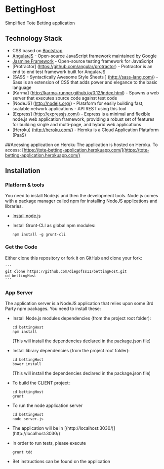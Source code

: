 # BettingHost
Simplified Tote Betting application

## Technology Stack

* CSS based on [Bootstrap](http://getbootstrap.com/)
* [AngularJS](http://www.angularjs.org/) - Open-source JavaScript framework maintained by Google
* [Jasmine Framework](http://jasmine.github.io/) - Open-source testing framework for JavaScript
* [Protractor] (https://github.com/angular/protractor) - Protractor is an end to end test framework built for AngularJS
* [SASS - Syntactically Awesome Style Sheets ] (http://sass-lang.com/) - Sass is an extension of CSS that adds power and elegance to the basic language
* [Karma] (http://karma-runner.github.io/0.12/index.html) -  Spawns a web server that executes source code against test code
* [NodeJS] (http://nodejs.org/) - Plataform for easily building fast, scalable network applications - API REST using this tool
* [Express] (http://expressjs.com/) - Express is a minimal and flexible node.js web application framework, providing a robust set of features for building single and multi-page, and hybrid web applications
* [Heroku] (http://heroku.com/) - Heroku is a Cloud Application Plataform (PaaS)

##Acessing application on Heroku
The application is hosted on Heroku. To access: [https://tote-betting-application.herokuapp.com/](https://tote-betting-application.herokuapp.com/)

## Installation

### Platform & tools

You need to install Node.js and then the development tools. Node.js comes with a package manager called [npm](http://npmjs.org) for installing NodeJS applications and libraries.
* [Install node.js](http://nodejs.org/download/)
* Install Grunt-CLI as global npm modules:

    ```
    npm install -g grunt-cli
    ```

### Get the Code

Either clone this repository or fork it on GitHub and clone your fork:

    ```
    git clone https://github.com/diegofss11/bettingHost.git
    cd bettingHost
    ```

### App Server

The application server is a NodeJS application that relies upon some 3rd Party npm packages.  You need to install these:

* Install Node.js modules dependencies (from the project root folder):

    ```
    cd bettingHost
    npm install
    ```

  (This will install the dependencies declared in the package.json file)

* Install library dependencies (from the project root folder):

    ```
    cd bettingHost
    bower install
    ```

  (This will install the dependencies declared in the package.json file)


* To build the CLIENT project:

    ```
    cd bettingHost
    grunt
    ```
* To run the node application server

    ```
    cd bettingHost
    node server.js
    ```
* The application will be in [(http://localhost:3030/)] (http://localhost:3030/)

* In order to run tests, please execute
    ```
    grunt tdd
    ```

* Bet instructions can be found on the application
